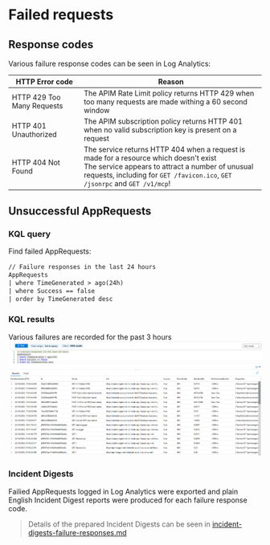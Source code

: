 # Failed requests

## Response codes
Various failure response codes can be seen in Log Analytics:

|HTTP Error code|Reason|
|--|--|
|HTTP 429 Too Many Requests|The APIM Rate Limit policy returns HTTP 429 when too many requests are made withing a 60 second window|
|HTTP 401 Unauthorized|The APIM subscription policy returns HTTP 401 when no valid subscription key is present on a request|
|HTTP 404 Not Found|The service returns HTTP 404 when a request is made for a resource which doesn't exist<br/>The service appears to attract a number of unusual requests, including for `GET /favicon.ico`, `GET /jsonrpc` and `GET /v1/mcp`!|

## Unsuccessful AppRequests

### KQL query
Find failed AppRequests:
```
// Failure responses in the last 24 hours
AppRequests
| where TimeGenerated > ago(24h)
| where Success == false
| order by TimeGenerated desc
```

### KQL results
Various failures are recorded for the past 3 hours
![Failed AppRequests](images/failure-responses-logs.png)

### Incident Digests
Failied AppRequests logged in Log Analytics were exported and plain English Incident Digest reports were produced for each failure response code.

> Details of the prepared Incident Digests can be seen in [incident-digests-failure-responses.md](incident-digests-failure-responses.md)